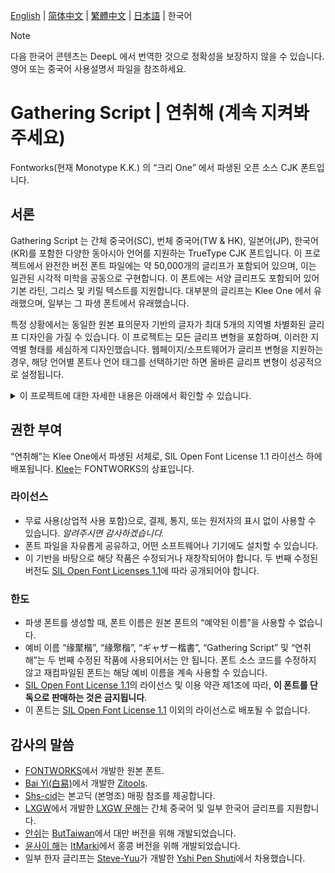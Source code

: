 [English](./README.md) | <span lang="zh-CN"> [简体中文](./REASME-ZHS.md) </span> | <span lang="zh-TW"> [繁體中文](./README-ZHT.md) </span> | <span lang="ja-JP"> [日本語](./README-JP.md) </span> | <span lang="ko-KR"> 한국어</span>

> [!NOTE] 
> 다음 한국어 콘텐츠는 DeepL 에서 번역한 것으로 정확성을 보장하지 않을 수 있습니다. 영어 또는 중국어 사용설명서 파일을 참조하세요.

<div lang="ko-KR">
  
# Gathering Script | 연취해 (계속 지켜봐 주세요)
 Fontworks(현재 Monotype K.K.) 의 “크리 One” 에서 파생된 오픈 소스 CJK 폰트입니다.
 
 ## 서론
 Gathering Script 는 간체 중국어(SC), 번체 중국어(TW & HK), 일본어(JP), 한국어(KR)를 포함한 다양한 동아시아 언어를 지원하는 TrueType CJK 폰트입니다. 이 프로젝트에서 완전한 버전 폰트 파일에는 약 50,000개의 글리프가 포함되어 있으며, 이는 일관된 시각적 미학을 공동으로 구현합니다. 이 폰트에는 서양 글리프도 포함되어 있어 기본 라틴, 그리스 및 키릴 텍스트를 지원합니다. 대부분의 글리프는 Klee One 에서 유래했으며, 일부는 그 파생 폰트에서 유래했습니다.

특정 상황에서는 동일한 원본 표의문자 기반의 글자가 최대 5개의 지역별 차별화된 글리프 디자인을 가질 수 있습니다. 이 프로젝트는 모든 글리프 변형을 포함하며, 이러한 지역별 형태를 세심하게 디자인했습니다. 웹페이지/소프트웨어가 글리프 변형을 지원하는 경우, 해당 언어별 폰트나 언어 태그를 선택하기만 하면 올바른 글리프 변형이 성공적으로 설정됩니다.
 
<details>  
   <summary>이 프로젝트에 대한 자세한 내용은 아래에서 확인할 수 있습니다.</summary> 
  
   
  2020년 12월, 일본 유명 폰트 제작사 Fontworks는 [Klee One](https://github.com/fontworks-fonts/Klee)을 오픈소스 방식으로 공개해 폰트 커뮤니티 전체를 흥분시켰습니다. Klee One은 송조체(영어: Fangsong, 중국어: 倣宋)과 궁수(영어: Kaiti, 중국어: 楷體)와 일부 특징을 공유하며, 우아한 구성과 높은 가독성을 갖추어 텍스트에 적합해 중국 사용자들로부터 인기를 얻고 있습니다. 전통적인 교과서(일본어: <span lang="ja-jp">教科書</span>) 폰트와 비교할 때, 전통적인 인쇄 폰트의 일부 특징을 유지했습니다. 2021년, [LXGW](https://github.com/lxgw)는 이를 기반으로 글리프를 확장해 [LXGW 문해](https://github.com/lxgw/LxgwWenKai)를 출시했으며, 이는 높은 평가를 받았습니다. 또한 많은 폰트 디자이너와 아마추어들도 Klee One을 기반으로 한 폰트를 제작했으며, 예를 들어 [얀쉬 / Iansui](https://github.com/ButTaiwan/iansui), [윤사이 해 / Jyunsaikaai](https://github.com/ItMarki/jyunsaikaai) 등이 있습니다. 폰트 디자이너들의 노력으로 Klee One을 기반으로 한 폰트 시리즈는 Klee One보다 훨씬 많은 문자를 지원합니다.
   
   그러나 일부 폰트가 Klee One 또는 그 파생 폰트와 동일한 글리프를 공유하며, 일부는 수정된 버전을 사용한다는 문제가 있습니다. Klee One에 포함되지 않은 문자들에 대해, 새롭게 추가된 글리프들 사이에는 비율과 구조에 차이가 있으며, 이는 다양한 폰트 간 비교 시 명확히 드러납니다.   
  
   대규모 문자 집합과 표준에 직면해 글리프 통합은 시급하고 필수적인 문제로 대두되고 있습니다.
  
   우리는 본고딕(또는 본명조)와 같은 폰트를 만들고자 합니다. 이 폰트는 넓은 문자 집합과 다국어 지원을 포함합니다. “연취해” 가 탄생했습니다.
   </details> 
   
## 권한 부여  
  “연취해”는 Klee One에서 파생된 서체로, SIL Open Font License 1.1 라이선스 하에 배포됩니다. [Klee](https://github.com/fontworks-fonts/Klee)는 FONTWORKS의 상표입니다.
  
 ### 라이선스  
  - 무료 사용(상업적 사용 포함)으로, 결제, 통지, 또는 원저자의 표시 없이 사용할 수 있습니다. *알려주시면 감사하겠습니다.* 
  - 폰트 파일을 자유롭게 공유하고, 어떤 소프트웨어나 기기에도 설치할 수 있습니다.  
  - 이 기반을 바탕으로 해당 작품은 수정되거나 재창작되어야 합니다. 두 번째 수정된 버전도 [SIL Open Font Licenses 1.1](https://scripts.sil.org/OFL)에 따라 공개되어야 합니다.
  
 ### 한도 
  - 파생 폰트를 생성할 때, 폰트 이름은 원본 폰트의 “예약된 이름”을 사용할 수 없습니다. 
  - 예비 이름  “<span lang="zh-cn">缘聚楷</span>”, “<span lang="zh-tw">緣聚楷</span>”, “<span lang="ja-jp">ギャザー楷書</span>”, “Gathering Script” 및 “<span lang="ko-kr">연취해</span>”는 두 번째 수정된 작품에 사용되어서는 안 됩니다. 폰트 소스 코드를 수정하지 않고 재컴파일된 폰트는 해당 예비 이름을 계속 사용할 수 있습니다.
  - [SIL Open Font License 1.1](https://scripts.sil.org/OFL)의 라이선스 및 이용 약관 제1조에 따라, **이 폰트를 단독으로 판매하는 것은 금지됩니다**.
  - 이 폰트는 [SIL Open Font License 1.1](https://scripts.sil.org/OFL) 이외의 라이선스로 배포될 수 없습니다.
  
  
 ## 감사의 말씀 
 - [FONTWORKS](http://fontworks.co.jp)에서 개발한 원본 폰트.  
 - [Bai Yi(白易)](https://github.com/yi-bai)에서 개발한 [Zitools](https://zi.tools).  
 - [Shs-cid](https://github.com/NightFurySL2001/shs-cid)는 본고딕 (본명조) 매핑 참조를 제공합니다.  
 - [LXGW](https://github.com/lxgw)에서 개발한 [LXGW 문해](https://github.com/lxgw/LxgwWenKai)는 간체 중국어 및 일부 한국어 글리프를 지원합니다.
 - [안쉬](https://github.com/ButTaiwan/iansui)는 [ButTaiwan](https://github.com/ButTaiwan)에서 대만 버전을 위해 개발되었습니다.
 - [윤사이 해](https://github.com/ItMarki/jyunsaikaai)는 [ItMarki](https://github.com/ItMarki)에서 홍콩 버전을 위해 개발되었습니다.
 - 일부 한자 글리프는 [Steve-Yuu](https://github.com/Steve-Yuu)가 개발한 [Yshi Pen Shuti](https://github.com/Steve-Yuu/YshiPen-Shuti)에서 차용했습니다.

</div>
